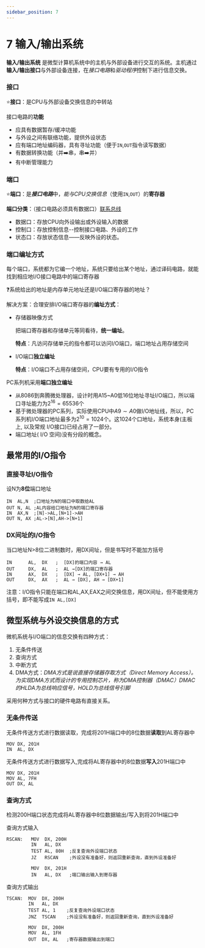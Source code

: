 ```yaml
---
sidebar_position: 7
---
```


# 7 输入/输出系统

 **输入/输出系统** 是微型计算机系统中的主机与外部设备进行交互的系统。主机通过**输入/输出接口**与外部设备连接，在*接口电路*和*驱动程序*控制下进行信息交换。

### 接口

:star:**接口**：是CPU与外部设备交换信息的中转站

接口电路的**功能**

- 应具有数据暂存/缓冲功能
- 与外设之间有联络功能，提供外设状态
- 应有端口地址编码器，具有寻址功能（便于`IN`,`OUT`指令读写数据）
- 有数据转换功能（并:arrow_right:串，串:arrow_right:并）
- 有中断管理能力

### 端口

:star:**端口**：是***接口电路***中，*能与CPU交换信息*（使用`IN`,`OUT`）的**寄存器**

**端口分类**：（接口电路必须具有数据口）[联系总线](######微型机的硬件结构)

- 数据口：存放CPU向外设输出或外设输入的数据
- 控制口：存放控制信息--控制接口电路、外设的工作
- 状态口：存放状态信息——反映外设的状态。

### 端口编址方式

每个端口，系统都为它编一个地址，系统只要给出某个地址，通过译码电路，就能找到相应地I/O接口电路中的端口寄存器

:question:系统给出的地址是内存单元地址还是I/O端口寄存器的地址？

解决方案：合理安排I/O端口寄存器的**编址方式**：

- 存储器映像方式

  把端口寄存器和存储单元等同看待，**统一编址**。

  **特点**：凡访问存储单元的指令都可以访问I/O端口，端口地址占用存储空间

- I/O端口**独立编址**

  **特点**：I/O端口不占用存储空间，CPU要有专用的I/O指令

PC系列机采用**端口独立编址**

- 从8086到奔腾微处理器，设计时用A15~A0低16位地址寻址I/O端口，所以端口寻址能力为$2^{16}=65536$个
- 基于微处理器的PC系列，实际使用CPU中$A9\sim A0$做I/O地址线，所以，PC系列机I/O端口地址最多为$2^{10}=1024$个。这1024个口地址，系统本身(主板上, 以及常规 I/O接口)已经占用了一部分。
- 端口地址( I/O 空间)没有分段的概念。

## 最常用的I/O指令

### 直接寻址I/O指令

设N为**8位**端口地址

```assembly
IN  AL,N  ;口地址为N的端口中取数给AL
OUT N, AL ;AL内容给口地址为N的端口寄存器
IN  AX,N  ;[N]->AL,[N+1]->AH
OUT N, AX ;AL->[N],AH->[N+1]
```

### DX间址的I/O指令

当口地址N>8位二进制数时，用DX间址，但是书写时不能加方括号

```assembly
IN      AL,  DX   ;  [DX]的端口内容 → AL
OUT     DX,  AL   ;  AL →[DX]的端口寄存器
IN      AX,  DX   ;  [DX] → AL, [DX+1] → AH
OUT     DX,  AX   ;  AL → [DX], AH → [DX+1]
```

注意：I/O指令只能在端口和AL,AX,EAX之间交换信息，用DX间址，但不能使用方括号，即不能写成`IN AL,[DX]`

## 微型系统与外设交换信息的方式

微机系统与I/O端口的信息交换有四种方式：

1. 无条件传送
2. 查询方式
3. 中断方式
4. DMA方式：*DMA方式是说直接存储器存取方式（Direct Memory Access）。为实现DMA方式而设计的专用控制芯片，称为DMA控制器（DMAC）DMAC的HLDA为总线响应信号，HOLD为总线信号引脚*

采用何种方式与接口的硬件电路有直接关系。

### 无条件传送

无条件传送方式进行数据读取，完成将201H端口中的8位数据**读取**到AL寄存器中

```assembly
MOV DX, 201H
IN  AL, DX
```

无条件传送方式进行数据写入,完成将AL寄存器中的8位数据**写入**201H端口中

```assembly
MOV DX, 201H
MOV AL, 7FH
OUT DX, AL
```

### 查询方式

检测200H端口状态完成将AL寄存器中8位数据输出/写入到将201H端口中

查询方式输入

```assembly
RSCAN:   MOV  DX, 200H
         IN   AL, DX
         TEST AL, 80H  ;反复查询外设端口状态
         JZ   RSCAN    ;外设没有准备好，则返回重新查询，直到外设准备好
         
         MOV  DX, 201H
         IN   AL, DX   ;端口输出输入到寄存器
```

查询方式输出

```assembly
TSCAN:  MOV  DX, 200H
        IN   AL, DX
        TEST AL, 1    ;反复查询外设端口状态
        JNZ  TSCAN    ;外设没有准备好，则返回重新查询，直到外设准备好
        
        MOV  DX, 200H
        MOV  AL, 1FH
        OUT  DX, AL   ;寄存器数据输出到端口
```
